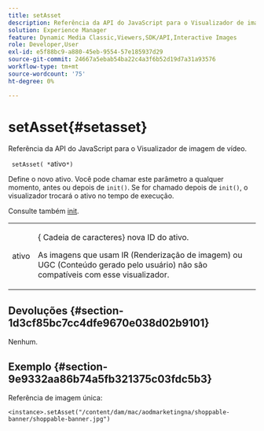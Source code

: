 ```yaml
---
title: setAsset
description: Referência da API do JavaScript para o Visualizador de imagem de vídeo.
solution: Experience Manager
feature: Dynamic Media Classic,Viewers,SDK/API,Interactive Images
role: Developer,User
exl-id: e5f88bc9-a880-45eb-9554-57e185937d29
source-git-commit: 24667a5ebab54ba22c4a3f6b52d19d7a31a93576
workflow-type: tm+mt
source-wordcount: '75'
ht-degree: 0%

---
```


# setAsset{#setasset}

Referência da API do JavaScript para o Visualizador de imagem de vídeo.

` setAsset( *`ativo`*)`

Define o novo ativo. Você pode chamar este parâmetro a qualquer momento, antes ou depois de `init()`. Se for chamado depois de `init()`, o visualizador trocará o ativo no tempo de execução.

Consulte também [init](../../../c-html5-aem-asset-viewers/c-html5-aem-interactive-images/c-html5-aem-interactive-image-javascriptapiref/r-html5-aem-int-image-viewer-javascriptapiref-init.md#reference-aee94dd92a28410784f7a1792e28683b).

<table id="table_896DFF34A68A403DB93A6D597461A573"> 
 <tbody> 
  <tr> 
   <td colname="col1"> <p> <span class="codeph"> <span class="varname"> ativo</span> </span> </p> </td> 
   <td colname="col2"> <p>{<span class="codeph"> Cadeia de caracteres</span>} nova ID do ativo. </p> <p>As imagens que usam IR (Renderização de imagem) ou UGC (Conteúdo gerado pelo usuário) não são compatíveis com esse visualizador. </p> </td> 
  </tr> 
 </tbody> 
</table>

## Devoluções {#section-1d3cf85bc7cc4dfe9670e038d02b9101}

Nenhum.

## Exemplo {#section-9e9332aa86b74a5fb321375c03fdc5b3}

Referência de imagem única:

```
<instance>.setAsset("/content/dam/mac/aodmarketingna/shoppable-banner/shoppable-banner.jpg")
```
